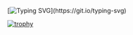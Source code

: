 [![Typing SVG](https://readme-typing-svg.herokuapp.com?font=Fira+Code&size=38&duration=4200&pause=49&color=FFFFFF&background=831010&center=true&vCenter=true&width=1000&height=300&lines=Hello%2C+my+name+is+Michael+Goldberg;Welcome+to+my+GitHub+page!)](https://git.io/typing-svg)

[![trophy](https://github-profile-trophy.vercel.app/?username=An9rewRyan&theme=darkhub&margin-w=35&no-frame=true&margin-h=15)](https://github.com/ryo-ma/github-profile-trophy)
